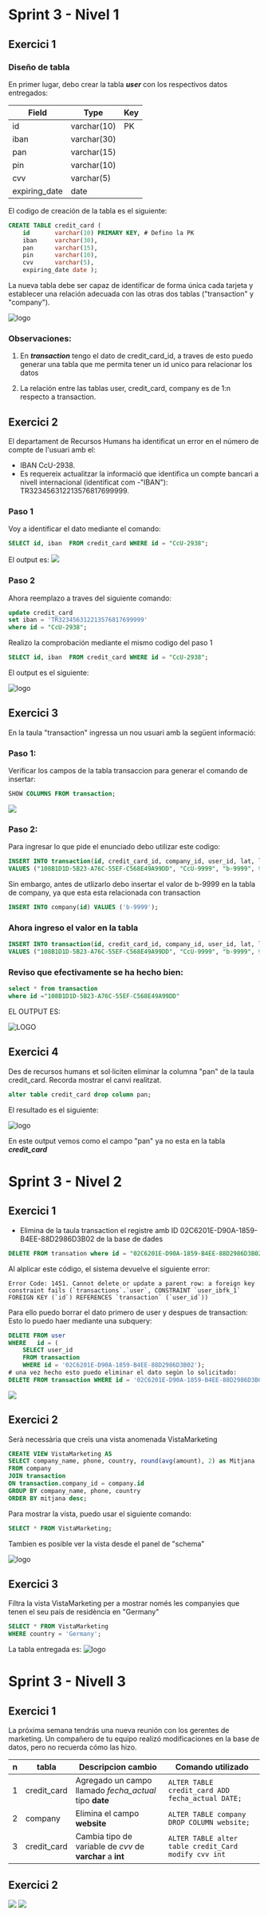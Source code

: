 # Sprint 3 - Nivel 1

## Exercici 1

### Diseño de tabla

En primer lugar, debo crear la tabla _**user**_ con los respectivos datos entregados: 

| Field          | Type          | Key  | 
|----------------|---------------|------|
| id             |  varchar(10)  |  PK  |  
| iban           |  varchar(30)  |      |
| pan            |  varchar(15)  |      |
| pin            |  varchar(10)  |      |
| cvv            |  varchar(5)   |      |
| expiring_date  |  date         |      |

El codigo de creación de la tabla es el siguiente: 

```sql
CREATE TABLE credit_card (
    id   	 varchar(10) PRIMARY KEY, # Defino la PK
    iban 	 varchar(30),
    pan 	 varchar(15),
    pin 	 varchar(10),
    cvv 	 varchar(5),
    expiring_date date );
```
La nueva tabla debe ser capaz de identificar de forma única cada tarjeta y establecer una relación adecuada con las otras dos tablas ("transaction" y "company"). 

![logo](files_sprint3\S3N1E1.png)



### Observaciones: 
1. En _**transaction**_ tengo el dato de credit_card_id, a traves de esto puedo generar una tabla que me permita tener un id unico para relacionar los datos 

2. La relación entre las tablas  user, credit_card, company es de 1:n respecto a transaction.



## Exercici 2
El departament de Recursos Humans ha identificat un error en el número de compte de l'usuari amb el:
- IBAN CcU-2938. 
- Es requereix actualitzar la informació que identifica un compte bancari a nivell internacional (identificat com 
-"IBAN"): TR323456312213576817699999. 
### Paso 1
Voy a identificar el dato mediante el comando:
```sql
SELECT id, iban  FROM credit_card WHERE id = "CcU-2938";
```
El output es:
![](files_sprint3\S3N1E2a.png)

### Paso 2
Ahora reemplazo a traves del siguiente comando: 

```sql
update credit_card 
set iban = 'TR323456312213576817699999' 
where id = "CcU-2938";
```
Realizo la comprobación mediante el mismo codigo del paso 1

```sql
SELECT id, iban  FROM credit_card WHERE id = "CcU-2938";
```
El output es el siguiente: 

![logo](files_sprint3/S3N1E2b.png)

## Exercici 3

En la taula "transaction" ingressa un nou usuari amb la següent informació:

### Paso 1: 
Verificar los campos de la tabla transaccion para generar el comando de insertar:

```sql
SHOW COLUMNS FROM transaction;
```
![](files_sprint3\S3N1E3a.png)

### Paso 2:  

Para ingresar lo que pide el enunciado debo utilizar este codigo:
```sql
INSERT INTO transaction(id, credit_card_id, company_id, user_id, lat, longitude, timestamp, amount, declined)
VALUES ("108B1D1D-5B23-A76C-55EF-C568E49A99DD", "CcU-9999", "b-9999", 9999, 829.999, -117.999, NOW(), 111.11, 0);
```
Sin embargo, antes de utlizarlo debo insertar el valor de b-9999 en la tabla de company, ya que esta esta relacionada con transaction
```sql
INSERT INTO company(id) VALUES ('b-9999');
```

### Ahora ingreso el valor en la tabla

```sql
INSERT INTO transaction(id, credit_card_id, company_id, user_id, lat, longitude, timestamp, amount, declined)
VALUES ("108B1D1D-5B23-A76C-55EF-C568E49A99DD", "CcU-9999", "b-9999", 9999, 829.999, -117.999, NOW(), 111.11, 0);
```
### Reviso que efectivamente se ha hecho bien:
```sql
select * from transaction
where id ="108B1D1D-5B23-A76C-55EF-C568E49A99DD"
```
EL OUTPUT ES:

![LOGO](files_sprint3/S3N1E3b.png)


## Exercici 4

Des de recursos humans et sol·liciten eliminar la columna "pan" de la taula credit_card. Recorda mostrar el canvi realitzat.

```sql
alter table credit_card drop column pan;
```
El resultado es el siguiente:

![logo](files_sprint3/S3N1E4.png)

En este output vemos como el campo "pan" ya no esta en la tabla _**credit_card**_

# Sprint 3 - Nivel 2

## Exercici 1
- Elimina de la taula transaction el registre amb ID 02C6201E-D90A-1859-B4EE-88D2986D3B02 de la base de dades

```sql
DELETE FROM transation where id = "02C6201E-D90A-1859-B4EE-88D2986D3B02";
```
Al alplicar este código, el sistema devuelve el siguiente error: 
```
Error Code: 1451. Cannot delete or update a parent row: a foreign key constraint fails (`transactions`.`user`, CONSTRAINT `user_ibfk_1` FOREIGN KEY (`id`) REFERENCES `transaction` (`user_id`))
```
Para ello puedo borrar el dato primero de user y despues de transaction: Esto lo puedo haer mediante una subquery:
```sql
DELETE FROM user 
WHERE   id = (
    SELECT user_id 
    FROM transaction 
    WHERE id = '02C6201E-D90A-1859-B4EE-88D2986D3B02');
# una vez hecho esto puedo eliminar el dato segùn lo solicitado:
DELETE FROM transaction WHERE id = '02C6201E-D90A-1859-B4EE-88D2986D3B02';
```
![](files_sprint3\S3N2E1.png)


## Exercici 2

Serà necessària que creïs una vista anomenada VistaMarketing 

```sql
CREATE VIEW VistaMarketing AS 
SELECT company_name, phone, country, round(avg(amount), 2) as Mitjana
FROM company
JOIN transaction
ON transaction.company_id = company.id
GROUP BY company_name, phone, country
ORDER BY mitjana desc;
```

Para mostrar la vista, puedo usar el siguiente comando:
```sql
SELECT * FROM VistaMarketing;
```

Tambien es posible ver la vista desde el panel de "schema"

![logo](files_sprint3/S3N2E2.png)


## Exercici 3

Filtra la vista VistaMarketing per a mostrar només les companyies que tenen el seu país de residència en "Germany"

```sql
SELECT * FROM VistaMarketing
WHERE country = 'Germany';
```

La tabla entregada es: 
![logo](files_sprint3/S3N2E3.png)


# Sprint 3 - Nivell 3

## Exercici 1

La próxima semana tendrás una nueva reunión con los gerentes de marketing. Un compañero de tu equipo realizó modificaciones en la base de datos, pero no recuerda cómo las hizo. 


| n | tabla         | Descripcion cambio                                         | Comando utilizado                                            |
|---|---------------|------------------------------------------------------------|--------------------------------------------------------------|
| 1 | credit_card   | Agregado un campo llamado _fecha_actual_ tipo **date**     | ```ALTER TABLE credit_card ADD fecha_actual DATE; ```        |
| 2 | company       | Elimina el campo **website**                               | ```ALTER TABLE company DROP COLUMN website;```               |
| 3 | credit_card   | Cambia  tipo de variable de _cvv_ de **varchar** a **int** |```ALTER TABLE alter table credit_Card modify cvv int```



## Exercici 2

![](files_sprint3/S3N3E2a.png)
![](files_sprint3/S3N3E2b.png)